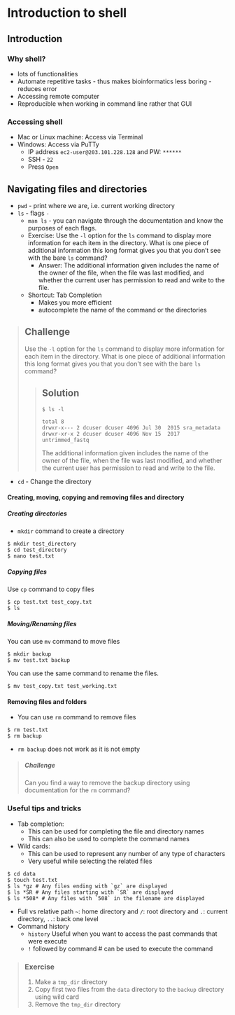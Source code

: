 # Introduction to shell
## Introduction
### Why shell?
- lots of functionalities
- Automate repetitive tasks - thus makes bioinformatics less boring - reduces error
- Accessing remote computer
- Reproducible when working in command line rather that GUI

### Accessing shell
- Mac or Linux machine: Access via Terminal
- Windows: Access via PuTTy
	- IP address `ec2-user@203.101.228.128` and PW: `******`
	- SSH - `22`
	- Press `Open`
## Navigating files and directories
- `pwd` - print where we are, i.e. current working directory
- `ls` - flags `-`
	- `man ls` - you can navigate through the documentation and know the purposes of each flags.
	- Exercise: Use the `-l` option for the `ls` command to display more information for each item in the directory. What is one piece of additional information this long format gives you that you don’t see with the bare `ls` command?
		- Answer: The additional information given includes the name of the owner of the file, when the file was last modified, and whether the current user has permission to read and write to the file.
	- Shortcut: Tab Completion 
		- Makes you more efficient
		- autocomplete the name of the command or the directories

> ## Challenge
> Use the `-l` option for the `ls` command to display more information for each item 
> in the directory. What is one piece of additional information this long format
> gives you that you don't see with the bare `ls` command?
>
> > ## Solution
> > ~~~
> > $ ls -l
> > ~~~
> > 
> > ~~~
> > total 8
> > drwxr-x--- 2 dcuser dcuser 4096 Jul 30  2015 sra_metadata
> > drwxr-xr-x 2 dcuser dcuser 4096 Nov 15  2017 untrimmed_fastq
> > ~~~
> > 
> > The additional information given includes the name of the owner of the file,
> > when the file was last modified, and whether the current user has permission
> > to read and write to the file.



- `cd` - Change the directory

#### Creating, moving, copying and removing files and directory
##### Creating directories
- `mkdir` command to create a directory
```{bash}
$ mkdir test_directory
$ cd test_directory
$ nano test.txt
```
##### Copying files
Use `cp` command to copy files
```{bash}
$ cp test.txt test_copy.txt
$ ls 
```
##### Moving/Renaming files
You can use `mv` command to move files
```{bash}
$ mkdir backup
$ mv test.txt backup
```
You can use the same command to rename the files.
```{bash}
$ mv test_copy.txt test_working.txt
```

#### Removing files and folders
- You can use `rm` command to remove files
```{bash}
$ rm test.txt
$ rm backup
```
- `rm backup` does not work as it is not empty
> ##### Challenge
> Can you find a way to remove the backup directory using documentation for the `rm` command?

### Useful tips and tricks
- Tab completion: 
	- This can be used for completing the file and directory names
	- This can also be used to complete the command names
- Wild cards:
	- This can be used to represent any number of any type of characters
	- Very useful while selecting the related files
```{bash}
$ cd data
$ touch test.txt
$ ls *gz # Any files ending with `gz` are displayed  
$ ls *SR # Any files starting with `SR` are displayed
$ ls *508* # Any files with `508` in the filename are displayed
```

- Full vs relative path `~`: home directory and `/`: root directory  and `.`: current directory, `..`: back one level
- Command history
	- `history` Useful when you want to access the past commands that were execute
	- `!` followed by command # can be used to execute the command


> ### Exercise
> 1. Make a `tmp_dir` directory
> 2. Copy first two files from the `data` directory to the `backup` directory using wild card
> 3. Remove the `tmp_dir` directory

